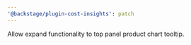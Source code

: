 ```yaml
---
'@backstage/plugin-cost-insights': patch
---
```


Allow expand functionality to top panel product chart tooltip.
